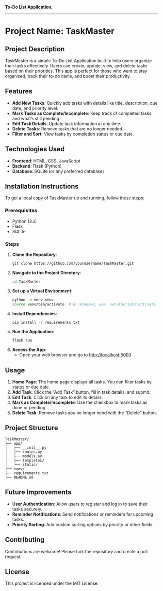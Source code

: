 **To-Do List Application**.

---

# **Project Name: TaskMaster**

## Project Description
TaskMaster is a simple To-Do List Application built to help users organize their tasks effectively. Users can create, update, view, and delete tasks based on their priorities. This app is perfect for those who want to stay organized, track their to-do items, and boost their productivity.

## Features
- **Add New Tasks**: Quickly add tasks with details like title, description, due date, and priority level.
- **Mark Tasks as Complete/Incomplete**: Keep track of completed tasks and what’s still pending.
- **Edit Task Details**: Update task information at any time.
- **Delete Tasks**: Remove tasks that are no longer needed.
- **Filter and Sort**: View tasks by completion status or due date.

## Technologies Used
- **Frontend**: HTML, CSS, JavaScript
- **Backend**: Flask (Python)
- **Database**: SQLite (or any preferred database)

## Installation Instructions
To get a local copy of TaskMaster up and running, follow these steps:

### Prerequisites
- Python (3.x)
- Flask
- SQLite

### Steps
1. **Clone the Repository**:
   ```bash
   git clone https://github.com/yourusername/TaskMaster.git
   ```
2. **Navigate to the Project Directory**:
   ```bash
   cd TaskMaster
   ```
3. **Set up a Virtual Environment**:
   ```bash
   python -m venv venv
   source venv/bin/activate  # On Windows, use `venv\Scripts\activate`
   ```
4. **Install Dependencies**:
   ```bash
   pip install -r requirements.txt
   ```
5. **Run the Application**:
   ```bash
   flask run
   ```
6. **Access the App**:
   - Open your web browser and go to [http://localhost:5000](http://localhost:5000)

## Usage
1. **Home Page**: The home page displays all tasks. You can filter tasks by status or due date.
2. **Add Task**: Click the “Add Task” button, fill in task details, and submit.
3. **Edit Task**: Click on any task to edit its details.
4. **Mark as Complete/Incomplete**: Use the checkbox to mark tasks as done or pending.
5. **Delete Task**: Remove tasks you no longer need with the “Delete” button.

## Project Structure
```
TaskMaster/
├── app/
│   ├── __init__.py
│   ├── routes.py
│   ├── models.py
│   ├── templates/
│   └── static/
├── venv/
├── requirements.txt
└── README.md
```

## Future Improvements
- **User Authentication**: Allow users to register and log in to save their tasks securely.
- **Reminder Notifications**: Send notifications or reminders for upcoming tasks.
- **Priority Sorting**: Add custom sorting options by priority or other fields.

## Contributing
Contributions are welcome! Please fork the repository and create a pull request.

## License
This project is licensed under the MIT License.
